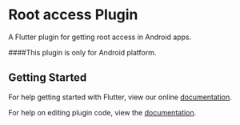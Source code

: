 # Root access Plugin
A Flutter plugin for getting root access in Android apps.

####This plugin is only for Android platform. 

## Getting Started

For help getting started with Flutter, view our online
[documentation](https://flutter.io/).

For help on editing plugin code, view the [documentation](https://flutter.io/platform-plugins/#edit-code).